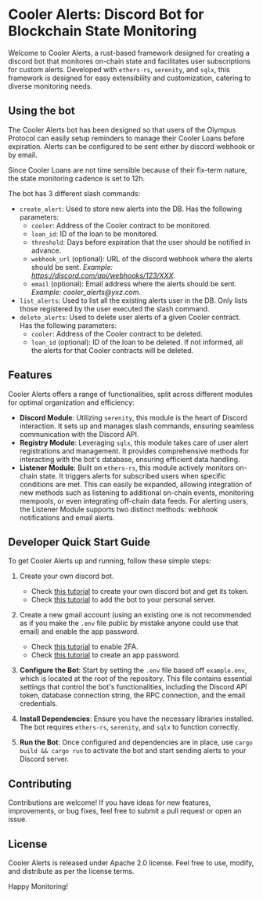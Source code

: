 # Cooler Alerts: Discord Bot for Blockchain State Monitoring

Welcome to Cooler Alerts, a rust-based framework designed for creating a discord bot that monitores on-chain state and facilitates user subscriptions for custom alerts. Developed with `ethers-rs`, `serenity`, and `sqlx`, this framework is designed for easy extensibility and customization, catering to diverse monitoring needs.

## Using the bot

The Cooler Alerts bot has been designed so that users of the Olympus Protocol can easily setup reminders to manage their Cooler Loans before expiration. Alerts can be configured to be sent either by discord webhook or by email.

Since Cooler Loans are not time sensible because of their fix-term nature, the state monitoring cadence is set to 12h. 

The bot has 3 different slash commands:
- `create_alert`: Used to store new alerts into the DB. Has the following parameters:
   - `cooler`: Address of the Cooler contract to be monitored.
   - `loan_id`: ID of the loan to be monitored.
   - `threshold`: Days before expiration that the user should be notified in advance.
   - `webhook_url` (optional): URL of the discord webhook where the alerts should be sent. _Example: https://discord.com/api/webhooks/123/XXX_.
   - `email` (optional): Email address where the alerts should be sent. _Example: cooler_alerts@yxz.com_.
- `list_alerts`: Used to list all the existing alerts user in the DB. Only lists those registered by the user executed the slash command.
- `delete_alerts`: Used to delete user alerts of a given Cooler contract. Has the following parameters:
   - `cooler`: Address of the Cooler contract to be deleted.
   - `loan_id` (optional): ID of the loan to be deleted. If not informed, all the alerts for that Cooler contracts will be deleted.

## Features

Cooler Alerts offers a range of functionalities, split across different modules for optimal organization and efficiency:

- **Discord Module**: Utilizing `serenity`, this module is the heart of Discord interaction. It sets up and manages slash commands, ensuring seamless communication with the Discord API.
- **Registry Module**: Leveraging `sqlx`, this module takes care of user alert registrations and management. It provides comprehensive methods for interacting with the bot's database, ensuring efficient data handling.
- **Listener Module**: Built on `ethers-rs`, this module actively monitors on-chain state. It triggers alerts for subscribed users when specific conditions are met. This can easily be expanded, allowing integration of new methods such as listening to additional on-chain events, monitoring mempools, or even integrating off-chain data feeds. For alerting users, the Listener Module supports two distinct methods: webhook notifications and email alerts.

## Developer Quick Start Guide

To get Cooler Alerts up and running, follow these simple steps:

1. Create your own discord bot.
   - Check [this tutorial](https://discordjs.guide/preparations/setting-up-a-bot-application.html#creating-your-bot) to create your own discord bot and get its token.
   - Check [this tutorial](https://discordjs.guide/preparations/adding-your-bot-to-servers.html#bot-invite-links) to add the bot to your personal server.
2. Create a new gmail account (using an existing one is not recommended as if you make the `.env` file public by mistake anyone could use that email) and enable the app password.
   - Check [this tutorial](https://support.google.com/accounts/answer/185839?hl=en) to enable 2FA.
   - Check [this tutorial](https://support.google.com/mail/answer/185833?hl=en) to create an app password.
3. **Configure the Bot**: Start by setting the `.env` file based off `example.env`, which is located at the root of the repository. This file contains essential settings that control the bot's functionalities, including the Discord API token, database connection string, the RPC connection, and the email credentials.

4. **Install Dependencies**: Ensure you have the necessary libraries installed. The bot requires `ethers-rs`, `serenity`, and `sqlx` to function correctly.

5. **Run the Bot**: Once configured and dependencies are in place, use `cargo build && cargo run` to activate the bot and start sending alerts to your Discord server.

## Contributing

Contributions are welcome! If you have ideas for new features, improvements, or bug fixes, feel free to submit a pull request or open an issue.

## License

Cooler Alerts is released under Apache 2.0 license. Feel free to use, modify, and distribute as per the license terms.

Happy Monitoring!
